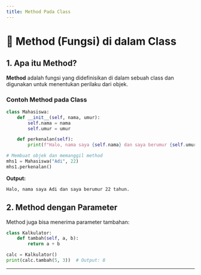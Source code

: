 ```yaml
---
title: Method Pada Class
---
```


# 📘 Method (Fungsi) di dalam Class

## 1. Apa itu Method?

**Method** adalah fungsi yang didefinisikan di dalam sebuah class dan digunakan untuk menentukan perilaku dari objek.

### Contoh Method pada Class

```python
class Mahasiswa:
    def __init__(self, nama, umur):
        self.nama = nama
        self.umur = umur

    def perkenalan(self):
        print(f"Halo, nama saya {self.nama} dan saya berumur {self.umur} tahun.")

# Membuat objek dan memanggil method
mhs1 = Mahasiswa("Adi", 22)
mhs1.perkenalan()
```

**Output:**

```
Halo, nama saya Adi dan saya berumur 22 tahun.
```

## 2. Method dengan Parameter

Method juga bisa menerima parameter tambahan:

```python
class Kalkulator:
    def tambah(self, a, b):
        return a + b

calc = Kalkulator()
print(calc.tambah(5, 3))  # Output: 8
```

---
